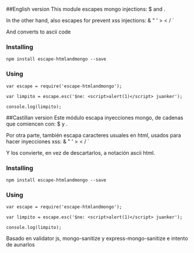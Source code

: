 ##English version
This module escapes mongo injections: $ and .

In the other hand, also escapes for prevent xss injections: & " ' > < / `

And converts to ascii code

### Installing

```
npm install escape-htmlandmongo --save
```

### Using

```
var escape = require('escape-htmlandmongo');

var limpito = escape.esc('$ne: <script>alert(1)</script> juanker');

console.log(limpito);
```


##Castillan version
Este módulo escapa inyecciones mongo, de cadenas que comiencen con: $ y .

Por otra parte, también escapa caracteres usuales en html, usados para hacer inyecciones xss:  & " ' > < / `

Y los convierte, en vez de descartarlos, a notación ascii html.

### Installing

```
npm install escape-htmlandmongo --save
```

### Using

```
var escape = require('escape-htmlandmongo');

var limpito = escape.esc('$ne: <script>alert(1)</script> juanker');

console.log(limpito);
```


Basado en validator js, mongo-sanitize y express-mongo-sanitize e intento de aunarlos
